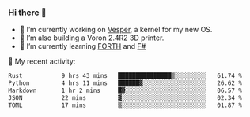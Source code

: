 ### Hi there 👋

<!--
**berkus/berkus** is a ✨ _special_ ✨ repository because its `README.md` (this file) appears on your GitHub profile.

Here are some ideas to get you started:

- 🔭 I’m currently working on ...
- 🌱 I’m currently learning ...
- 👯 I’m looking to collaborate on ...
- 🤔 I’m looking for help with ...
- 💬 Ask me about ...
- 📫 How to reach me: ...
- 😄 Pronouns: ...
- ⚡ Fun fact: ...
-->

- 🔭 I’m currently working on [Vesper](https://github.com/metta-systems/vesper), a kernel for my new OS.
- 🔭 I’m also building a Voron 2.4R2 3D printer.
- 🌱 I’m currently learning [FORTH](http://forth.com/starting-forth/) and [F#](https://fsharpforfunandprofit.com/)

💼 My recent activity:

<!--START_SECTION:waka-->

```txt
Rust           9 hrs 43 mins   ███████████████▒░░░░░░░░░   61.74 %
Python         4 hrs 11 mins   ██████▓░░░░░░░░░░░░░░░░░░   26.62 %
Markdown       1 hr 2 mins     █▓░░░░░░░░░░░░░░░░░░░░░░░   06.57 %
JSON           22 mins         ▓░░░░░░░░░░░░░░░░░░░░░░░░   02.34 %
TOML           17 mins         ▒░░░░░░░░░░░░░░░░░░░░░░░░   01.87 %
```

<!--END_SECTION:waka-->
